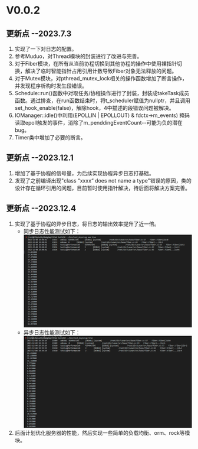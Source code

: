 # V0.0.2
## 更新点  --2023.7.3
1. 实现了一下对日志的配置。
2. 参考Muduo，对Thread模块的封装进行了改进与完善。
3. 对于Fiber模块，在所有从当前协程切换到其他协程的操作中使用裸指针切换，解决了临时智能指针占用引用计数导致Fiber对象无法释放的问题。
4. 对于Mutex模块，对pthread_mutex_lock相关的操作函数增加了断言操作，并发现程序析构时发生段错误。
5. Schedule::run()函数中对取任务/协程操作进行了封装，封装成takeTask成员函数。通过排查，在run函数结束时，将t_scheduler赋值为nullptr，并且调用set_hook_enable(false)，解除hook，4中描述的段错误问题被解决。
6. IOManager::idle()中利用(EPOLLIN | EPOLLOUT) & fdctx->m_events) 掩码读取epoll触发的事件，消除了m_penddingEventCount--可能为负的潜在bug。
7. Timer类中增加了必要的断言。

## 更新点 --2023.12.1
1. 增加了基于协程的信号量，为后续实现协程异步日志打基础。
2. 发现了之前编译出现"class “xxxx“ does not name a type"错误的原因，类的设计存在循环引用的问题，目前暂时使用指针解决，待后面将解决方案完善。

## 更新点 --2023.12.4
1. 实现了基于协程的异步日志，将日志的输出效率提升了近一倍。
    - 同步日志性能测试如下：
    ![同步日志性能](./photo/同步长.PNG)
    - 异步日志性能测试如下：
    ![异步日志性能](./photo/异步长.PNG)
2. 后面计划优化服务器的性能，然后实现一些简单的负载均衡、orm、rock等模块。